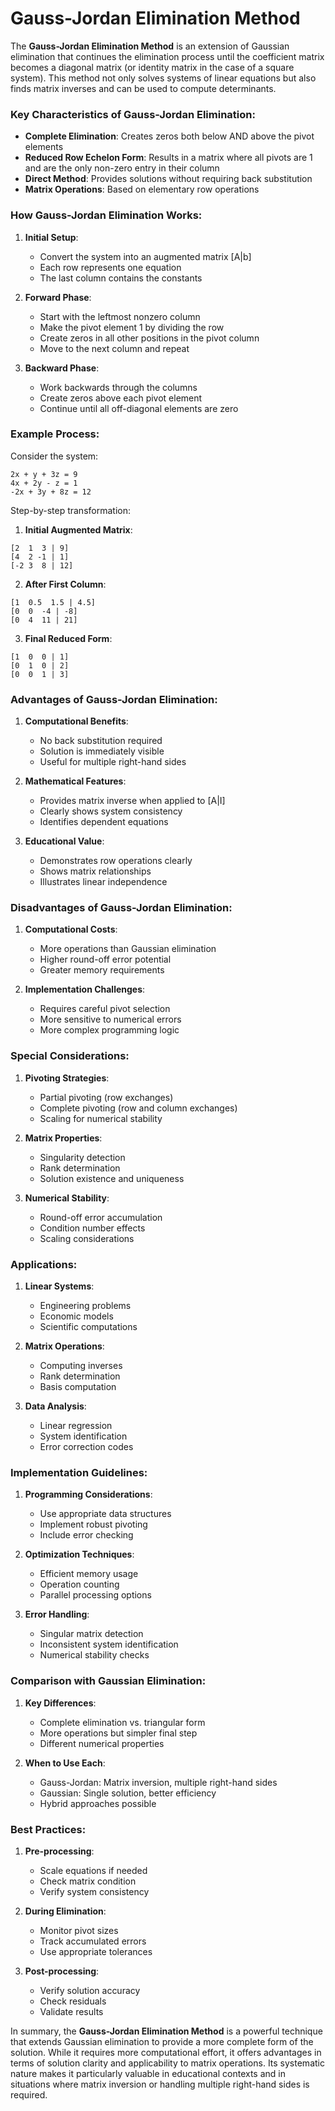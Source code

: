 # Gauss-Jordan Elimination Method

The **Gauss-Jordan Elimination Method** is an extension of Gaussian elimination that continues the elimination process until the coefficient matrix becomes a diagonal matrix (or identity matrix in the case of a square system). This method not only solves systems of linear equations but also finds matrix inverses and can be used to compute determinants.

### Key Characteristics of Gauss-Jordan Elimination:

- **Complete Elimination**: Creates zeros both below AND above the pivot elements
- **Reduced Row Echelon Form**: Results in a matrix where all pivots are 1 and are the only non-zero entry in their column
- **Direct Method**: Provides solutions without requiring back substitution
- **Matrix Operations**: Based on elementary row operations

### How Gauss-Jordan Elimination Works:

1. **Initial Setup**:
   - Convert the system into an augmented matrix [A|b]
   - Each row represents one equation
   - The last column contains the constants

2. **Forward Phase**:
   - Start with the leftmost nonzero column
   - Make the pivot element 1 by dividing the row
   - Create zeros in all other positions in the pivot column
   - Move to the next column and repeat

3. **Backward Phase**:
   - Work backwards through the columns
   - Create zeros above each pivot element
   - Continue until all off-diagonal elements are zero

### Example Process:

Consider the system:
```
2x + y + 3z = 9
4x + 2y - z = 1
-2x + 3y + 8z = 12
```

Step-by-step transformation:

1. **Initial Augmented Matrix**:
```
[2  1  3 | 9]
[4  2 -1 | 1]
[-2 3  8 | 12]
```

2. **After First Column**:
```
[1  0.5  1.5 | 4.5]
[0  0  -4 | -8]
[0  4  11 | 21]
```

3. **Final Reduced Form**:
```
[1  0  0 | 1]
[0  1  0 | 2]
[0  0  1 | 3]
```

### Advantages of Gauss-Jordan Elimination:

1. **Computational Benefits**:
   - No back substitution required
   - Solution is immediately visible
   - Useful for multiple right-hand sides

2. **Mathematical Features**:
   - Provides matrix inverse when applied to [A|I]
   - Clearly shows system consistency
   - Identifies dependent equations

3. **Educational Value**:
   - Demonstrates row operations clearly
   - Shows matrix relationships
   - Illustrates linear independence

### Disadvantages of Gauss-Jordan Elimination:

1. **Computational Costs**:
   - More operations than Gaussian elimination
   - Higher round-off error potential
   - Greater memory requirements

2. **Implementation Challenges**:
   - Requires careful pivot selection
   - More sensitive to numerical errors
   - More complex programming logic

### Special Considerations:

1. **Pivoting Strategies**:
   - Partial pivoting (row exchanges)
   - Complete pivoting (row and column exchanges)
   - Scaling for numerical stability

2. **Matrix Properties**:
   - Singularity detection
   - Rank determination
   - Solution existence and uniqueness

3. **Numerical Stability**:
   - Round-off error accumulation
   - Condition number effects
   - Scaling considerations

### Applications:

1. **Linear Systems**:
   - Engineering problems
   - Economic models
   - Scientific computations

2. **Matrix Operations**:
   - Computing inverses
   - Rank determination
   - Basis computation

3. **Data Analysis**:
   - Linear regression
   - System identification
   - Error correction codes

### Implementation Guidelines:

1. **Programming Considerations**:
   - Use appropriate data structures
   - Implement robust pivoting
   - Include error checking

2. **Optimization Techniques**:
   - Efficient memory usage
   - Operation counting
   - Parallel processing options

3. **Error Handling**:
   - Singular matrix detection
   - Inconsistent system identification
   - Numerical stability checks

### Comparison with Gaussian Elimination:

1. **Key Differences**:
   - Complete elimination vs. triangular form
   - More operations but simpler final step
   - Different numerical properties

2. **When to Use Each**:
   - Gauss-Jordan: Matrix inversion, multiple right-hand sides
   - Gaussian: Single solution, better efficiency
   - Hybrid approaches possible

### Best Practices:

1. **Pre-processing**:
   - Scale equations if needed
   - Check matrix condition
   - Verify system consistency

2. **During Elimination**:
   - Monitor pivot sizes
   - Track accumulated errors
   - Use appropriate tolerances

3. **Post-processing**:
   - Verify solution accuracy
   - Check residuals
   - Validate results

In summary, the **Gauss-Jordan Elimination Method** is a powerful technique that extends Gaussian elimination to provide a more complete form of the solution. While it requires more computational effort, it offers advantages in terms of solution clarity and applicability to matrix operations. Its systematic nature makes it particularly valuable in educational contexts and in situations where matrix inversion or handling multiple right-hand sides is required.